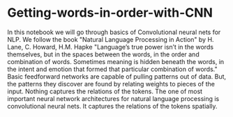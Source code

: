 # Getting-words-in-order-with-CNN
In this notebook we will go through basics of Convolutional neural nets for NLP. We follow the book "Natural Language Processing in Action" by H. Lane, C. Howard, H.M. Hapke  "Language’s true power isn’t in the words themselves, but in the spaces between the words, in the order and combination of words. Sometimes meaning is hidden beneath the words, in the intent and emotion that formed that particular combination of words."  Basic feedforward networks are capable of pulling patterns out of data. But, the patterns they discover are found by relating weights to pieces of the input. Nothing captures the relations of the tokens. The one of most important neural network architectures for natural language processing is convolutional neural nets. It captures the relations of the tokens spatially.
